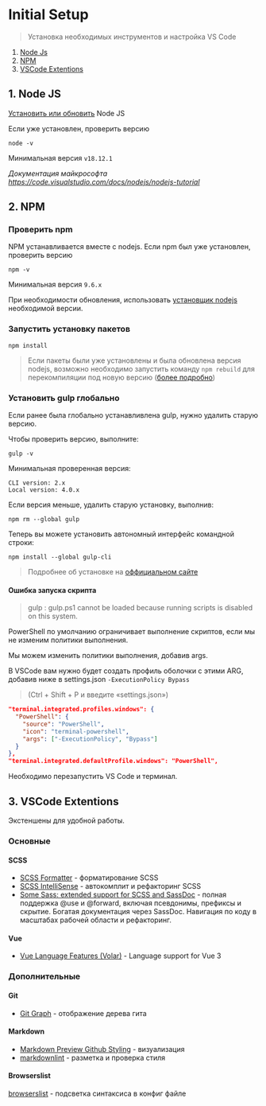 # Initial Setup

>
> Установка необходимых инструментов и настройка VS Code
>

1. [Node Js](#1-node-js)
2. [NPM](#2-npm)
3. [VSCode Extentions](#3-vscode-extentions)

## 1. Node JS

 [Установить или обновить][nodejsinstall] Node JS

 Если уже установлен, проверить версию

 ```Shell
 node -v
 ```

 Минимальная версия `v18.12.1`

 *Документация майкрософта <https://code.visualstudio.com/docs/nodejs/nodejs-tutorial>*

## 2. NPM

### Проверить npm

NPM устанавливается вместе с nodejs. Если npm был уже установлен, проверить версию

```Shell
npm -v
```

Минимальная версия `9.6.x`

При необходимости обновления, использовать [установщик nodejs][nodejsinstall] необходимой версии.

### Запустить установку пакетов

```Shell
npm install
```

> Если пакеты были уже установлены и была обновлена версия nodejs, возможно необходимо запустить команду `npm rebuild` для перекомпиляции под новую версию ([более подробно](https://docs.npmjs.com/cli/v9/commands/npm-rebuild))

### Установить gulp глобально

Если ранее была глобально устанавливлена gulp, нужно удалить старую версию.

Чтобы проверить версию, выполните:

```Shell
gulp -v
```

Минимальная проверенная версия:

```Shell
CLI version: 2.x
Local version: 4.0.x
```

Если версия меньше, удалить старую установку, выполнив:

```Shell
npm rm --global gulp
```

Теперь вы можете установить автономный интерфейс командной строки:

```Shell
npm install --global gulp-cli
```

> Подробнее об установке на [оффициальном сайте](https://gulpjs.com/docs/en/getting-started/quick-start/ 'Quick Start')

#### Ошибка запуска скрипта

> gulp : gulp.ps1 cannot be loaded because running scripts is disabled on this system.

PowerShell по умолчанию ограничивает выполнение скриптов, если мы не изменим политики выполнения.

Мы можем изменить политики выполнения, добавив args.

В VSCode вам нужно будет создать профиль оболочки с этими ARG, добавив ниже в settings.json `-ExecutionPolicy Bypass`

> (Ctrl + Shift + P и введите «settings.json»)

```Json
"terminal.integrated.profiles.windows": {
  "PowerShell": {
    "source": "PowerShell",
    "icon": "terminal-powershell",
    "args": ["-ExecutionPolicy", "Bypass"]
  }
},
"terminal.integrated.defaultProfile.windows": "PowerShell",
```

Необходимо перезапустить VS Code и терминал.

## 3. VSCode Extentions

Экстеншены для удобной работы.

### Основные

#### SCSS

* [SCSS Formatter](https://marketplace.visualstudio.com/items?itemName=sibiraj-s.vscode-scss-formatter) - форматирование SCSS
* [SCSS IntelliSense](https://marketplace.visualstudio.com/items?itemName=mrmlnc.vscode-scss) - автокомплит и рефакторинг SCSS
* [Some Sass: extended support for SCSS and SassDoc](https://marketplace.visualstudio.com/items?itemName=SomewhatStationery.some-sass) - полная поддержка @use и @forward, включая псевдонимы, префиксы и скрытие. Богатая документация через SassDoc. Навигация по коду в масштабах рабочей области и рефакторинг.

#### Vue

* [Vue Language Features (Volar)](https://marketplace.visualstudio.com/items?itemName=Vue.volar) - Language support for Vue 3

### Дополнительные

#### Git

* [Git Graph](https://marketplace.visualstudio.com/items?itemName=mhutchie.git-graph) - отображение дерева гита

#### Markdown

* [Markdown Preview Github Styling](https://marketplace.visualstudio.com/items?itemName=bierner.markdown-preview-github-styles) - визуализация
* [markdownlint](https://marketplace.visualstudio.com/items?itemName=DavidAnson.vscode-markdownlint) - разметка и проверка стиля

[nodejsinstall]: https://nodejs.org/en/download

#### Browserslist

[browserslist](https://marketplace.visualstudio.com/items?itemName=webben.browserslist) - подсветка синтаксиса в конфиг файле
